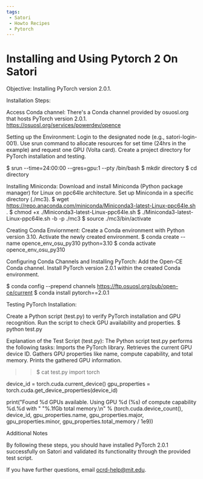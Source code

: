 ```yaml
---
tags:
 - Satori
 - Howto Recipes
 - Pytorch
---
```

# Installing and Using Pytorch 2 On Satori


Objective:
Installing PyTorch version 2.0.1.

Installation Steps:

Access Conda channel:
There's a Conda channel provided by osuosl.org that hosts PyTorch version 2.0.1.
https://osuosl.org/services/powerdev/opence

Setting up the Environment:
Login to the designated node (e.g., satori-login-001).
Use srun command to allocate resources for set time (24hrs in the example) and request one GPU (Volta card).
Create a project directory for PyTorch installation and testing.

$ srun --time=24:00:00 --gres=gpu:1 --pty /bin/bash
$ mkdir directory
$ cd directory

Installing Miniconda:
Download and install Miniconda (Python package manager) for Linux on ppc64le architecture.
Set up Miniconda in a specific directory (./mc3).
$ wget https://repo.anaconda.com/miniconda/Miniconda3-latest-Linux-ppc64le.sh .
$ chmod +x ./Miniconda3-latest-Linux-ppc64le.sh
$ ./Miniconda3-latest-Linux-ppc64le.sh -b -p ./mc3
$ source ./mc3/bin/activate

Creating Conda Enviornment:
Create a Conda environment with Python version 3.10.
Activate the newly created environment.
$ conda create --name opence_env_osu_py310 python=3.10
$ conda activate opence_env_osu_py310

Configuring Conda Channels and Installing PyTorch:
Add the Open-CE Conda channel.
Install PyTorch version 2.0.1 within the created Conda environment.

$ conda config --prepend channels https://ftp.osuosl.org/pub/open-ce/current
$ conda install pytorch==2.0.1

Testing PyTorch Installation:

Create a Python script (test.py) to verify PyTorch installation and GPU recognition.
Run the script to check GPU availability and properties.
$ python test.py

Explanation of the Test Script (test.py):
The Python script test.py performs the following tasks:
Imports the PyTorch library.
Retrieves the current GPU device ID.
Gathers GPU properties like name, compute capability, and total memory.
Prints the gathered GPU information.

>> $ cat test.py
import torch

device_id = torch.cuda.current_device()
gpu_properties = torch.cuda.get_device_properties(device_id)

print("Found %d GPUs available. Using GPU %d (%s) of compute capability %d.%d with "
      "%.1fGb total memory.\n" %
      (torch.cuda.device_count(),
       device_id,
       gpu_properties.name,
       gpu_properties.major,
       gpu_properties.minor,
       gpu_properties.total_memory / 1e9))
>> 

Additional Notes

By following these steps, you should have installed PyTorch 2.0.1 successfully on Satori and validated its functionality through the provided test script.

If you have further questions, email ocrd-help@mit.edu.

